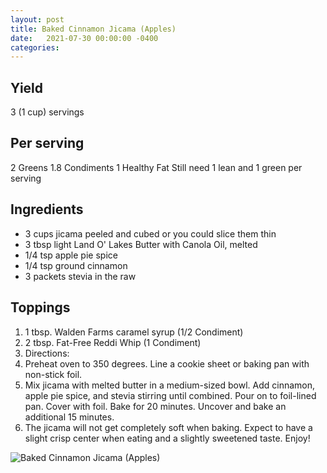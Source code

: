 ```yaml
---
layout: post
title: Baked Cinnamon Jicama (Apples) 
date:   2021-07-30 00:00:00 -0400
categories: 
---
```

## Yield
3 (1 cup) servings

## Per serving
2 Greens
1.8 Condiments
1 Healthy Fat
Still need 1 lean and 1 green per serving

## Ingredients
- 3 cups jicama peeled and cubed or you could slice them thin
- 3 tbsp light Land O' Lakes Butter with Canola Oil, melted
- 1/4 tsp apple pie spice
- 1/4 tsp ground cinnamon
- 3 packets stevia in the raw

## Toppings
1. 1 tbsp. Walden Farms caramel syrup (1/2 Condiment)
2. 2 tbsp. Fat-Free Reddi Whip (1 Condiment)
3. Directions:
4. Preheat oven to 350 degrees. Line a cookie sheet or baking pan with non-stick foil.
5. Mix jicama with melted butter in a medium-sized bowl. Add cinnamon, apple pie spice, and stevia stirring until combined. Pour on to foil-lined pan. Cover with foil. Bake for 20 minutes. Uncover and bake an additional 15 minutes.
6. The jicama will not get completely soft when baking. Expect to have a slight crisp center when eating and a slightly sweetened taste. Enjoy!

![Baked Cinnamon Jicama (Apples)](images/Baked%20Cinnamon%20Jicama%20(Apples).png)